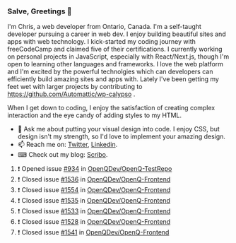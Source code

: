 ### Salve, Greetings 👋

I'm Chris, a web developer from Ontario, Canada. I'm a self-taught developer pursuing a career in web dev. I enjoy building beautiful sites and apps with web technology.
I kick-started my coding journey with freeCodeCamp and claimed five of their certifications.  I currently working on personal projects in JavaScript, especially with React/Next.js, though I'm open to learning other languages and frameworks. I love the web platform and I'm excited by the powerful technolgies which can developers can efficiently build amazing sites and apps with. Lately I've been getting my feet wet with larger projects by contributing to https://github.com/Automattic/wp-calypso .

When I get down to coding, I enjoy the satisfaction of creating complex interaction and the eye candy of adding styles to my HTML. 

- 💬 Ask me about putting your visual design into code. I enjoy CSS, but design isn't my strength, so I'd love to implement your amazing design.
- 📫 Reach me on: [Twitter](https://twitter.com/Christo28120856), [Linkedin](https://www.linkedin.com/in/christopher-stevers-07b9a5204/).
- ⌨ Check out my blog: [Scribo](https://christopherstevers.cf).
<!--
**Christopher-Stevers/Christopher-Stevers** is a ✨ _special_ ✨ repository because its `README.md` (this file) appears on your GitHub profile.

Here are some ideas to get you started:

- 🔭 I’m currently working on ...
- 🌱 I’m currently learning ...
- 👯 I’m looking to collaborate on ...
- 🤔 I’m looking for help with ...
- 😄 Pronouns: ...
- ⚡ Fun fact: ...
-->

<!--START_SECTION:activity-->
1. ❗️ Opened issue [#934](https://github.com/OpenQDev/OpenQ-TestRepo/issues/934) in [OpenQDev/OpenQ-TestRepo](https://github.com/OpenQDev/OpenQ-TestRepo)
2. ❗️ Closed issue [#1536](https://github.com/OpenQDev/OpenQ-Frontend/issues/1536) in [OpenQDev/OpenQ-Frontend](https://github.com/OpenQDev/OpenQ-Frontend)
3. ❗️ Closed issue [#1554](https://github.com/OpenQDev/OpenQ-Frontend/issues/1554) in [OpenQDev/OpenQ-Frontend](https://github.com/OpenQDev/OpenQ-Frontend)
4. ❗️ Closed issue [#1535](https://github.com/OpenQDev/OpenQ-Frontend/issues/1535) in [OpenQDev/OpenQ-Frontend](https://github.com/OpenQDev/OpenQ-Frontend)
5. ❗️ Closed issue [#1533](https://github.com/OpenQDev/OpenQ-Frontend/issues/1533) in [OpenQDev/OpenQ-Frontend](https://github.com/OpenQDev/OpenQ-Frontend)
6. ❗️ Closed issue [#1528](https://github.com/OpenQDev/OpenQ-Frontend/issues/1528) in [OpenQDev/OpenQ-Frontend](https://github.com/OpenQDev/OpenQ-Frontend)
7. ❗️ Closed issue [#1541](https://github.com/OpenQDev/OpenQ-Frontend/issues/1541) in [OpenQDev/OpenQ-Frontend](https://github.com/OpenQDev/OpenQ-Frontend)
<!--END_SECTION:activity-->
